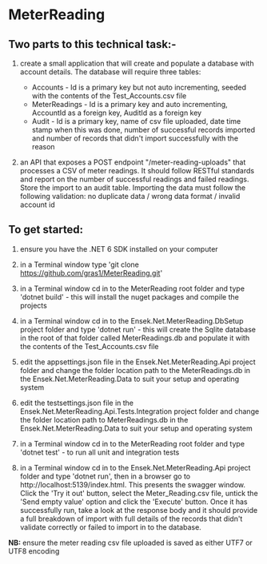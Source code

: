 # MeterReading

## Two parts to this technical task:-

1. create a small application that will create and populate a database with account details. The database will require three tables:
   - Accounts - Id is a primary key but not auto incrementing, seeded with the contents of the Test_Accounts.csv file
   - MeterReadings - Id is a primary key and auto incrementing, AccountId as a foreign key, AuditId as a foreign key
   - Audit - Id is a primary key, name of csv file uploaded, date time stamp when this was done, number of successful records imported and number of records that didn't import successfully with the reason

2. an API that exposes a POST endpoint "/meter-reading-uploads" that processes a CSV of meter readings. It should follow RESTful standards and report on the number of successful readings and failed readings. Store the import to an audit table. Importing the data must follow the following validation: no duplicate data / wrong data format / invalid account id


## To get started:

1. ensure you have the .NET 6 SDK installed on your computer

2. in a Terminal window type 'git clone https://github.com/gras1/MeterReading.git'

3. in a Terminal window cd in to the MeterReading root folder and type 'dotnet build' - this will install the nuget packages and compile the projects

4. in a Terminal window cd in to the Ensek.Net.MeterReading.DbSetup project folder and type 'dotnet run' - this will create the Sqlite database in the root of that folder called MeterReadings.db and populate it with the contents of the Test_Accounts.csv file

5. edit the appsettings.json file in the Ensek.Net.MeterReading.Api project folder and change the folder location path to the MeterReadings.db in the Ensek.Net.MeterReading.Data to suit your setup and operating system

6. edit the testsettings.json file in the Ensek.Net.MeterReading.Api.Tests.Integration project folder and change the folder location path to MeterReadings.db in the Ensek.Net.MeterReading.Data to suit your setup and operating system

7. in a Terminal window cd in to the MeterReading root folder and type 'dotnet test' - to run all unit and integration tests

8. in a Terminal window cd in to the Ensek.Net.MeterReading.Api project folder and type 'dotnet run', then in a browser go to http://localhost:5139/index.html. This presents the swagger window. Click the 'Try it out' button, select the Meter_Reading.csv file, untick the 'Send empty value' option and click the 'Execute' button. Once it has successfully run, take a look at the response body and it should provide a full breakdown of import with full details of the records that didn't validate correctly or failed to import in to the database.

**NB:** ensure the meter reading csv file uploaded is saved as either UTF7 or UTF8 encoding
